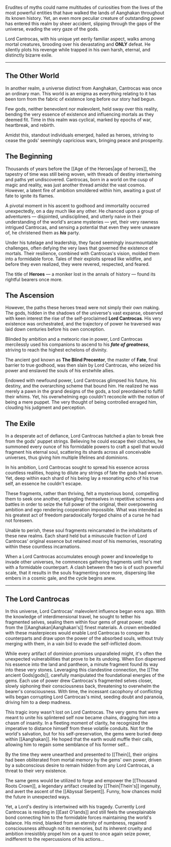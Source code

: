
Erudites of myths could name multitudes of curiosities from the lives of the most powerful entities that have walked the lands of Aanghakan throughout its known history. Yet, an even more peculiar creature of outstanding power has entered this realm by sheer accident, slipping through the gaps of the universe, evading the very gaze of the gods.

Lord Cantrocas, with his unique yet eerily familiar aspect, walks among mortal creatures, brooding over his devastating and **ONLY** defeat. He silently plots his revenge while trapped in his own harsh, eternal, and distinctly bizarre exile.

---

## The Other World

In another realm, a universe distinct from Aanghakan, Cantrocas was once an ordinary man. This world is an enigma as everything relating to it has been torn from the fabric of existence long before our story had begun. 

Few gods, neither benevolent nor malevolent, held sway over this reality, bending the very essence of existence and influencing mortals as they deemed fit. 
Time in this realm was cyclical, marked by epochs of war, heartbreak, and rebirth. 

Amidst this, standout individuals emerged, hailed as heroes, striving to cease the gods' seemingly capricious wars, bringing peace and prosperity. 

## The Beginning

Thousands of years before the [[Age of the Heroes|age of heroes]], the tapestry of time was still being woven, with threads of destiny intertwining and paths yet undiscovered. Cantrocas, born in a world on the cusp of magic and reality, was just another thread amidst the vast cosmos. However, a latent fire of ambition smoldered within him, awaiting a gust of fate to ignite its flames.

A pivotal moment in his ascent to godhood and immortality occurred unexpectedly, on a day much like any other. He chanced upon a group of adventurers — disjointed, undisciplined, and utterly naive in their understanding of the world's arcane mysteries — yet, their very rawness intrigued Cantrocas, and sensing a potential that even they were unaware of, he christened them as _**his**_ party.

Under his tutelage and leadership, they faced seemingly insurmountable challenges, often defying the very laws that governed the existence of mortals. Their resilience, combined with Cantrocas's vision, molded them into a formidable force. Tales of their exploits spread like wildfire, and before they even realized, they were revered, respected, and feared. 

The title of **Heroes** — a moniker lost in the annals of history — found its rightful bearers once more.

## The Ascension

However, the paths these heroes tread were not simply their own making. The gods, hidden in the shadows of the universe's vast expanse, observed with keen interest the rise of the self-proclaimed **Lord Cantrocas**. His very existence was orchestrated, and the trajectory of power he traversed was laid down centuries before his own conception.

Blinded by ambition and a meteoric rise in power, Lord Cantrocas mercilessly used his companions to ascend to his _**fate of greatness**_, striving to reach the highest echelons of divinity. 

The ancient god known as **The Blind Precentor**, the master of **Fate**, final barrier to true godhood, was then slain by Lord Cantrocas, who seized his power and enslaved the souls of his erstwhile allies.

Endowed with newfound power, Lord Cantrocas glimpsed his future, his destiny, and the overarching scheme that bound him. He realized he was merely a pawn in the grand designs of the gods, a tool preordained to fulfill their whims. Yet, his overwhelming ego couldn't reconcile with the notion of being a mere puppet. The very thought of being controlled enraged him, clouding his judgment and perception.

## The Exile

In a desperate act of defiance, Lord Cantrocas hatched a plan to break free from the gods' puppet strings. Believing he could escape their clutches, he summoned every ounce of his formidable powers to craft a spell that would fragment his eternal soul, scattering its shards across all conceivable universes, thus giving him multiple lifelines and dominions.

In his ambition, Lord Cantrocas sought to spread his essence across countless realities, hoping to dilute any strings of fate the gods had woven. Yet, deep within each shard of his being lay a resonating echo of his true self, an essence he couldn't escape. 

These fragments, rather than thriving, felt a mysterious bond, compelling them to seek one another, entangling themselves in repetitive schemes and battles in order to seize the full power of the original, their overpowering ambition and ego rendering cooperation impossible. What was intended as his greatest act of freedom paradoxically forged chains of a curse he had not foreseen.

Unable to perish, these soul fragments reincarnated in the inhabitants of these new realms. Each shard held but a minuscule fraction of Lord Cantrocas' original essence but retained *most* of his memories, resonating within these countless incarnations.

When a Lord Cantrocas accumulates enough power and knowledge to invade other universes, he commences gathering fragments until he's met with a formidable counterpart. A clash between the two is of such powerful scale, that it results in the souls fragmenting once more, dispersing like embers in a cosmic gale, and the cycle begins anew.

---

## The Lord Cantrocas

In this universe, Lord Cantrocas' malevolent influence began eons ago. With the knowledge of interdimensional travel, he sought to tether his fragmented selves, sealing them within four gems of great power, made from the [[Aanghakan|Aanghakan's]] finest materials. A crown embedded with these masterpieces would enable Lord Cantrocas to conquer its counterparts and draw upon the power of the absorbed souls, without truly merging with them, in a vain bid to evade the self-inflicted doom.

While every artifact of dominion promises unparalleled might, it's often the unexpected vulnerabilities that prove to be its undoing. When Eon dispersed his essence into the land and pantheon, a minute fragment found its way into these very stones. Leveraging this clandestine connection, the [[The ancient Gods|gods]], carefully manipulated the foundational energies of the gems. Each use of power drew Cantrocas's fragmented selves closer, slowly siphoning their consciousness back, threatening to overwhelm the bearer's consciousness. With time, the incessant cacophony of conflicting wills began corrupting Lord Cantrocas's mind, seeding doubt and paranoia, driving him to a deep madness.

This tragic irony wasn't lost on Lord Cantrocas. The very gems that were meant to unite his splintered self now became chains, dragging him into a chasm of insanity. In a fleeting moment of clarity, he recognized the imperative to distance himself from these volatile conduits. Not for the world's salvation, but for his self-preservation, the gems were buried deep within [[Aanghakan]]. He hoped that the earth would muffle their calls, allowing him to regain some semblance of his former self...

By the time they were unearthed and presented to [[Thein]], their origins had been obliterated from mortal memory by the gems' own power, driven by a subconscious desire to remain hidden from any Lord Cantrocas, a threat to their very existence.

The same gems would be utilized to forge and empower the [[Thousand Roots Crown]], a legendary artifact created by [[Thein|Thein's]] ingenuity, and avert the ascent of the [[Abyssal Serpent]].  Funny, how chances mold the future in unexpected ways.

Yet, a Lord's destiny is intertwined with his tragedy. Currently Lord Cantrocas is residing in [[East O'lands]] and still feels the unexplainable bond connecting him to the formidable forces maintaining the world's balance. His mind, blanked from an eternity of numbness, regained consciousness although not its memories, but its inherent cruelty and ambition irresistibly propel him on a quest to once again seize power, indifferent to the repercussions of his actions...
